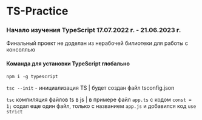 # TS-Practice

### Начало изучения TypeScript 17.07.2022 г. - 21.06.2023 г.

Финальный проект не доделан из нерабочей билиотеки для работы с консоллью

#### Команда для установки TypeScript глобально
`npm i -g typescript`

`tsc --init` - инициализация TS | будет создан файл tsconfig.json

`tsc` компиляция файлов ts в js | в примере файл `app.ts` с кодом `const = 1;` содал еще один файл, только с названием `app.js` и добавился код `use strict`